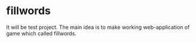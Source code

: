 # fillwords
It will be test project. The main idea is to make working web-application of game which called fillwords.
